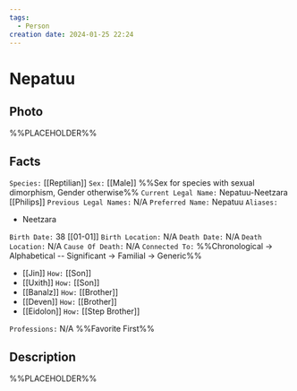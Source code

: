 ```yaml
---
tags:
  - Person
creation date: 2024-01-25 22:24
---
```

# Nepatuu

## Photo

%%PLACEHOLDER%%

## Facts

`Species:` [[Reptilian]]
`Sex:` [[Male]] %%Sex for species with sexual dimorphism, Gender otherwise%%
`Current Legal Name:` Nepatuu-Neetzara [[Philips]]
`Previous Legal Names:` N/A
`Preferred Name:` Nepatuu
`Aliases:`
- Neetzara

`Birth Date:` 38 [[01-01]]
`Birth Location:` N/A
`Death Date:` N/A
`Death Location:` N/A
`Cause Of Death:` N/A
`Connected To:` %%Chronological -> Alphabetical -- Significant -> Familial -> Generic%%
- [[Jin]] `How:` [[Son]]
- [[Uxith]] `How:` [[Son]]
- [[Banalz]] `How:` [[Brother]]
- [[Deven]] `How:` [[Brother]]
- [[Eidolon]] `How:` [[Step Brother]]

`Professions:` N/A %%Favorite First%%

## Description

%%PLACEHOLDER%%
